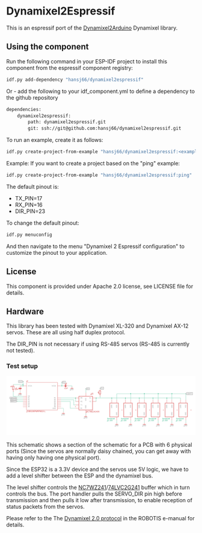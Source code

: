 # Dynamixel2Espressif

This is an espressif port of the [Dynamixel2Arduino](https://github.com/ROBOTIS-GIT/Dynamixel2Arduino) Dynamixel library. 

## Using the component

Run the following command in your ESP-IDF project to install this component from the espressif component registry:

```bash
idf.py add-dependency "hansj66/dynamixel2espressif"
```

Or - add the following to your idf_component.yml to define a dependency to the github repository

```bash
dependencies:
	dynamixel2espressif:
		path: dynamixel2espressif.git
		git: ssh://git@github.com:hansj66/dynamixel2espressif.git
```

To run an example, create it as follows:

```bash
idf.py create-project-from-example "hansj66/dynamixel2espressif:<example name>"
```

Example: If you want to create a project based on the "ping" example:

```bash
idf.py create-project-from-example "hansj66/dynamixel2espressif:ping"
```

The default pinout is:

* TX_PIN=17
* RX_PIN=16
* DIR_PIN=23

To change the default pinout:
```bash
idf.py menuconfig
```
And then navigate to the menu "Dynamixel 2 Espressif configuration" to customize the pinout to your application.

## License

This component is provided under Apache 2.0 license, see LICENSE file for details.

## Hardware

This library has been tested with Dynamixel XL-320 and Dynamixel AX-12 servos. These are all using half duplex protocol.

The DIR_PIN is not necessary if using RS-485 servos (RS-485 is currently not tested).

### Test setup

![schematic](./schematic/schematic.png)

This schematic shows a section of the schematic for a PCB with 6 physical ports (Since the servos are normally daisy chained, you can get away with having only having one physical port).

Since the ESP32 is a 3.3V device and the servos use 5V logic, we have to add a level shifter between the ESP and the dynamixel bus. 

The level shifter controls the [NC7WZ241](https://no.mouser.com/datasheet/2/308/1/NC7WZ241_D-2316814.pdf)/[74LVC2G241](https://www.ti.com/lit/ds/symlink/sn74lvc2g241.pdf?ts=1714724910252&ref_url=http%253A%252F%252Ffocus.ti.com%252Flit%252Fgpn%252Fsn74lvc2g241) buffer which in turn controls the bus. The port handler pulls the SERVO_DIR pin high before transmission and then pulls it low after transmission, to enable reception of status packets from the servos.

Please refer to the The [Dynamixel 2.0 protocol](https://emanual.robotis.com/docs/en/dxl/protocol2/) in the ROBOTIS e-manual for details.
